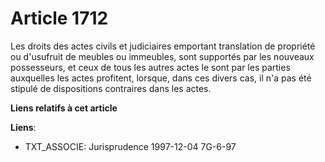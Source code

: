 # Article 1712

Les droits des actes civils et judiciaires emportant translation de propriété ou d'usufruit de meubles ou immeubles, sont
supportés par les nouveaux possesseurs, et ceux de tous les autres actes le sont par les parties auxquelles les actes
profitent, lorsque, dans ces divers cas, il n'a pas été stipulé de dispositions contraires dans les actes.

**Liens relatifs à cet article**

**Liens**:

  - TXT_ASSOCIE: Jurisprudence 1997-12-04 7G-6-97
